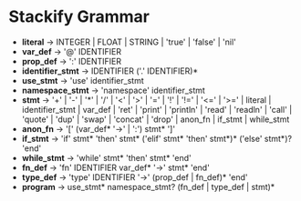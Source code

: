 # Stackify Grammar
* **literal** -> INTEGER | FLOAT | STRING | 'true' | 'false' | 'nil'
* **var_def** -> '@' IDENTIFIER
* **prop_def** -> ':' IDENTIFIER
* **identifier_stmt** -> IDENTIFIER ('.' IDENTIFIER)*
* **use_stmt** -> 'use' identifier_stmt
* **namespace_stmt** -> 'namespace' identifier_stmt
* **stmt** -> '+' | '-' | '*' | '/' | '<' | '>' | '=' | '!' | '!=' | '<=' | '>=' | literal | identifier_stmt
            | var_def | 'ret' | 'print' | 'println' | 'read' | 'readln' | 'call' | 'quote' | 'dup' | 'swap' | 'concat' | 'drop'
            | anon_fn | if_stmt | while_stmt
* **anon_fn** -> '[' (var_def* '->' | ':') stmt* ']'
* **if_stmt** -> 'if' stmt* 'then' stmt* ('elif' stmt* 'then' stmt*)* ('else' stmt*)? 'end'
* **while_stmt** -> 'while' stmt* 'then' stmt* 'end'
* **fn_def** -> 'fn' IDENTIFIER var_def* '->' stmt* 'end'
* **type_def** -> 'type' IDENTIFIER '->' (prop_def | fn_def)* 'end'
* **program** -> use_stmt* namespace_stmt? (fn_def | type_def | stmt)*